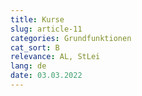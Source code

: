 ```yaml
---
title: Kurse
slug: article-11
categories: Grundfunktionen
cat_sort: B
relevance: AL, StLei
lang: de
date: 03.03.2022
---
```

